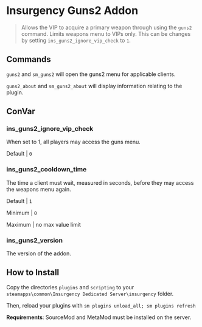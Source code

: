 # Insurgency Guns2 Addon

> Allows the VIP to acquire a primary weapon through using the `guns2` command.
> Limits weapons menu to VIPs only. This can be changes by setting
> `ins_guns2_ignore_vip_check` to `1`.

## Commands

`guns2` and `sm_guns2` will open the guns2 menu for applicable clients.

`guns2_about` and `sm_guns2_about` will display information relating to the
plugin.

## ConVar

### ins_guns2_ignore_vip_check

When set to 1, all players may access the guns menu.

Default | `0`

### ins_guns2_cooldown_time

The time a client must wait, measured in seconds, before they may access the
weapons menu again.

Default | `1`

Minimum | `0`

Maximum | no max value limit

### ins_guns2_version

The version of the addon.

## How to Install

Copy the directories `plugins` and `scripting` to your
`steamapps\common\Insurgency Dedicated Server\insurgency` folder.

Then, reload your plugins with `sm plugins unload_all; sm plugins refresh`

**Requirements**: SourceMod and MetaMod must be installed on the server.
